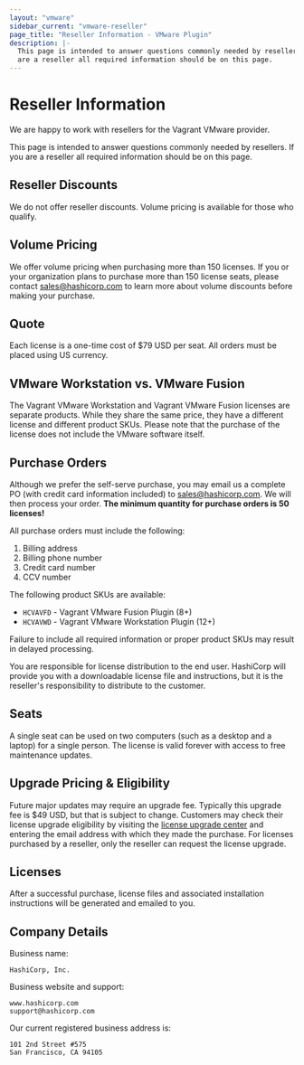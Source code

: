 ```yaml
---
layout: "vmware"
sidebar_current: "vmware-reseller"
page_title: "Reseller Information - VMware Plugin"
description: |-
  This page is intended to answer questions commonly needed by resellers. If you
  are a reseller all required information should be on this page.
---
```


# Reseller Information

We are happy to work with resellers for the Vagrant VMware provider.

This page is intended to answer questions commonly needed by resellers. If you
are a reseller all required information should be on this page.

## Reseller Discounts

We do not offer reseller discounts. Volume pricing is available for those who
qualify.

## Volume Pricing

We offer volume pricing when purchasing more than 150 licenses. If you or your
organization plans to purchase more than 150 license seats, please contact
sales@hashicorp.com to learn more about volume discounts before making your
purchase.

## Quote

Each license is a one-time cost of $79 USD per seat. All orders must be placed
using US currency.

## VMware Workstation vs. VMware Fusion

The Vagrant VMware Workstation and Vagrant VMware Fusion licenses are separate
products. While they share the same price, they have a different license and
different product SKUs. Please note that the purchase of the license does not
include the VMware software itself.

## Purchase Orders

Although we prefer the self-serve purchase, you may email us a complete
PO (with credit card information included) to sales@hashicorp.com. We
will then process your order. **The minimum quantity for purchase orders is 50
licenses!**

All purchase orders must include the following:

1. Billing address
1. Billing phone number
1. Credit card number
1. CCV number

The following product SKUs are available:

- `HCVAVFD` - Vagrant VMware Fusion Plugin (8+)
- `HCVAVWD` - Vagrant VMware Workstation Plugin (12+)

Failure to include all required information or proper product SKUs may result in
delayed processing.

You are responsible for license distribution to the end user. HashiCorp will
provide you with a downloadable license file and instructions, but it is the
reseller's responsibility to distribute to the customer.

## Seats

A single seat can be used on two computers (such as a desktop and a laptop)
for a single person. The license is valid forever with access to free
maintenance updates.

## Upgrade Pricing &amp; Eligibility

Future major updates may require an upgrade fee. Typically this upgrade fee is
$49 USD, but that is subject to change. Customers may check their license
upgrade eligibility by visiting the
[license upgrade center](http://license.hashicorp.com/upgrade/vmware2015) and
entering the email address with which they made the purchase. For licenses
purchased by a reseller, only the reseller can request the license upgrade.

## Licenses

After a successful purchase, license files and associated installation
instructions will be generated and emailed to you.

## Company Details

Business name:

    HashiCorp, Inc.

Business website and support:

    www.hashicorp.com
    support@hashicorp.com

Our current registered business address is:

    101 2nd Street #575
    San Francisco, CA 94105
